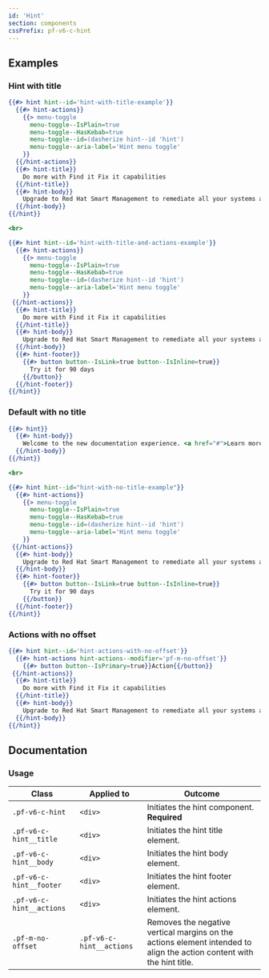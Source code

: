 ```yaml
---
id: 'Hint'
section: components
cssPrefix: pf-v6-c-hint
---
```


## Examples

### Hint with title

```hbs
{{#> hint hint--id='hint-with-title-example'}}
  {{#> hint-actions}}
    {{> menu-toggle
      menu-toggle--IsPlain=true
      menu-toggle--HasKebab=true
      menu-toggle--id=(dasherize hint--id 'hint')
      menu-toggle--aria-label='Hint menu toggle'
    }}
  {{/hint-actions}}
  {{#> hint-title}}
    Do more with Find it Fix it capabilities
  {{/hint-title}}
  {{#> hint-body}}
    Upgrade to Red Hat Smart Management to remediate all your systems across regions and geographies.
  {{/hint-body}}
{{/hint}}

<br>

{{#> hint hint--id='hint-with-title-and-actions-example'}}
  {{#> hint-actions}}
    {{> menu-toggle
      menu-toggle--IsPlain=true
      menu-toggle--HasKebab=true
      menu-toggle--id=(dasherize hint--id 'hint')
      menu-toggle--aria-label='Hint menu toggle'
    }}
 {{/hint-actions}}
  {{#> hint-title}}
    Do more with Find it Fix it capabilities
  {{/hint-title}}
  {{#> hint-body}}
    Upgrade to Red Hat Smart Management to remediate all your systems across regions and geographies.
  {{/hint-body}}
  {{#> hint-footer}}
    {{#> button button--IsLink=true button--IsInline=true}}
      Try it for 90 days
    {{/button}}
  {{/hint-footer}}
{{/hint}}
```

### Default with no title

```hbs
{{#> hint}}
  {{#> hint-body}}
    Welcome to the new documentation experience. <a href="#">Learn more about the improved features</a>.
  {{/hint-body}}
{{/hint}}

<br>

{{#> hint hint--id="hint-with-no-title-example"}}
  {{#> hint-actions}}
    {{> menu-toggle
      menu-toggle--IsPlain=true
      menu-toggle--HasKebab=true
      menu-toggle--id=(dasherize hint--id 'hint')
      menu-toggle--aria-label='Hint menu toggle'
    }}
 {{/hint-actions}}
  {{#> hint-body}}
    Upgrade to Red Hat Smart Management to remediate all your systems across regions and geographies.
  {{/hint-body}}
  {{#> hint-footer}}
    {{#> button button--IsLink=true button--IsInline=true}}
      Try it for 90 days
    {{/button}}
  {{/hint-footer}}
{{/hint}}
```

### Actions with no offset

```hbs
{{#> hint hint--id='hint-actions-with-no-offset'}}
  {{#> hint-actions hint-actions--modifier='pf-m-no-offset'}}
    {{#> button button--IsPrimary=true}}Action{{/button}}
 {{/hint-actions}}
  {{#> hint-title}}
    Do more with Find it Fix it capabilities
  {{/hint-title}}
  {{#> hint-body}}
    Upgrade to Red Hat Smart Management to remediate all your systems across regions and geographies.
  {{/hint-body}}
{{/hint}}
```

## Documentation

### Usage

| Class                    | Applied to               | Outcome                                                                                                                |
| ------------------------ | ------------------------ | ---------------------------------------------------------------------------------------------------------------------- |
| `.pf-v6-c-hint`          | `<div>`                  | Initiates the hint component. **Required**                                                                             |
| `.pf-v6-c-hint__title`   | `<div>`                  | Initiates the hint title element.                                                                                      |
| `.pf-v6-c-hint__body`    | `<div>`                  | Initiates the hint body element.                                                                                       |
| `.pf-v6-c-hint__footer`  | `<div>`                  | Initiates the hint footer element.                                                                                     |
| `.pf-v6-c-hint__actions` | `<div>`                  | Initiates the hint actions element.                                                                                    |
| `.pf-m-no-offset`        | `.pf-v6-c-hint__actions` | Removes the negative vertical margins on the actions element intended to align the action content with the hint title. |

